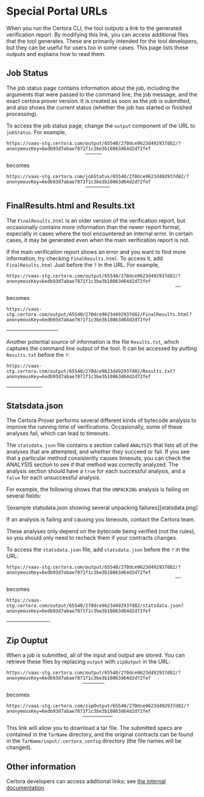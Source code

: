 Special Portal URLs
===================

When you run the Certora CLI, the tool outputs a link to the generated
verification report.  By modifying this link, you can access additional files
that the tool generates.  These are primarily intended for the tool developers,
but they can be useful for users too in some cases.  This page lists these
outputs and explains how to read them.


Job Status
----------

The job status page contains information about the job, including the arguments
that were passed to the command line, the job message, and the exact certora
prover version.  It is created as soon as the job is submitted, and also shows
the current status (whether the job has started or finished processing).

To access the job status page, change the `output`  component of the URL to
`jobStatus`.  For example,

```
https://vaas-stg.certora.com/output/65540/270dce9623d492937d82/?anonymousKey=6edb93d7abae7871f1c3be3b10863d64d2d72fef
                             ──────
```

becomes

```
https://vaas-stg.certora.com/jobStatus/65540/270dce9623d492937d82/?anonymousKey=6edb93d7abae7871f1c3be3b10863d64d2d72fef
                             ─────────
```

FinalResults.html and Results.txt
---------------------------------

The `FinalResults.html` is an older version of the verification report, but
occasionally contains more information than the newer report format, especially
in cases where the tool encountered an internal error.  In certain cases, it
may be generated even when the main verification report is not.

If the main verification report shows an error and you want to find more
information, try checking `FinalResults.html`.  To access it, add `FinalResults.html`
Just before the `?` in the URL.  For example,

```
https://vaas-stg.certora.com/output/65540/270dce9623d492937d82/?anonymousKey=6edb93d7abae7871f1c3be3b10863d64d2d72fef
                                                              ──
```

becomes

```
https://vaas-stg.certora.com/output/65540/270dce9623d492937d82/FinalResults.html?anonymousKey=6edb93d7abae7871f1c3be3b10863d64d2d72fef
                                                              ───────────────────
```

Another potential source of information is the file `Results.txt`, which
captures the command line output of the tool.  It can be accessed by putting
`Results.txt` before the `?`:

```
https://vaas-stg.certora.com/output/65540/270dce9623d492937d82/Results.txt?anonymousKey=6edb93d7abae7871f1c3be3b10863d64d2d72fef
                                                              ─────────────
```

Statsdata.json
--------------

The Certora Prover performs several different kinds of bytecode analysis to
improve the running time of verifications.  Occasionally, some of these
analyses fail, which can lead to timeouts.

The `statsdata.json` file contains a section called `ANALYSIS` that lists all
of the analyses that are attempted, and whether they succeed or fail.  If you
see that a particular method consistently causes timeouts, you can check the
ANALYSIS section to see if that method was correctly analyzed.  The analysis
section should have a `true` for each successful analysis, and a `false` for
each unsuccessful analysis.

For example, the following shows that the `UNPACKING` analysis is failing on
several fields:

![example statsdata.json showing several unpacking failures][statsdata.png]

If an analysis is failing and causing you timeouts, contact the Certora team.

These analyses only depend on the bytecode being verified (not the rules), so
you should only need to recheck them if your contracts changes.

To access the `statsdata.json` file, add `statsdata.json` before the `?` in the
URL:

```
https://vaas-stg.certora.com/output/65540/270dce9623d492937d82/?anonymousKey=6edb93d7abae7871f1c3be3b10863d64d2d72fef
                                                              ──
```

becomes

```
https://vaas-stg.certora.com/output/65540/270dce9623d492937d82/statsdata.json?anonymousKey=6edb93d7abae7871f1c3be3b10863d64d2d72fef
                                                              ────────────────
```

Zip Ouptut
----------

When a job is submitted, all of the input and output are stored.  You can
retrieve these files by replacing `output` with `zipOutput` in the URL:

```
https://vaas-stg.certora.com/output/65540/270dce9623d492937d82/?anonymousKey=6edb93d7abae7871f1c3be3b10863d64d2d72fef
                            ────────
```

becomes

```
https://vaas-stg.certora.com/zipOutput/65540/270dce9623d492937d82/?anonymousKey=6edb93d7abae7871f1c3be3b10863d64d2d72fef
                            ───────────
```

This link will allow you to download a tar file.  The submitted specs are
contained in the `TarName` directory, and the original contracts can be found
in the `TarName/input/.certora_config` directory (the file names will be
changed).


Other information
-----------------

Certora developers can access additional links; see [the internal documentation](https://certora.atlassian.net/wiki/spaces/CER/pages/278593893/Useful+Links+Certora+API)

